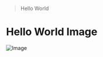 > Hello World

# Hello World Image
![Image](https://www.elegantthemes.com/blog/wp-content/uploads/2020/08/hello-world.png)
